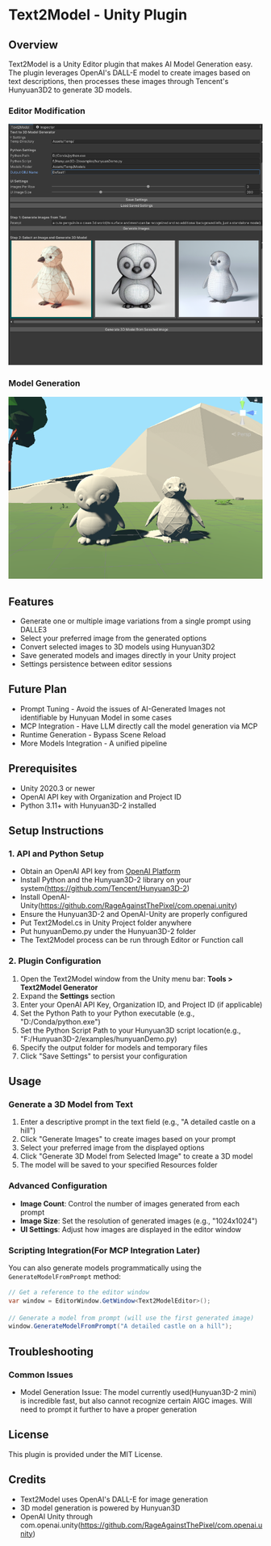 # Text2Model - Unity Plugin

## Overview
Text2Model is a Unity Editor plugin that makes AI Model Generation easy. The plugin leverages OpenAI's DALL-E model to create images based on text descriptions, then processes these images through Tencent's Hunyuan3D2 to generate 3D models.

### Editor Modification
![Editor View](./Images/editorView1.png)
### Model Generation
![Result View](./Images/editorView2.png)

## Features
- Generate one or multiple image variations from a single prompt using DALLE3
- Select your preferred image from the generated options
- Convert selected images to 3D models using Hunyuan3D2
- Save generated models and images directly in your Unity project
- Settings persistence between editor sessions

## Future Plan
- Prompt Tuning - Avoid the issues of AI-Generated Images not identifiable by Hunyuan Model in some cases
- MCP Integration - Have LLM directly call the model generation via MCP
- Runtime Generation - Bypass Scene Reload
- More Models Integration - A unified pipeline

## Prerequisites
- Unity 2020.3 or newer
- OpenAI API key with Organization and Project ID
- Python 3.11+ with Hunyuan3D-2 installed

## Setup Instructions

### 1. API and Python Setup
- Obtain an OpenAI API key from [OpenAI Platform](https://platform.openai.com/)
- Install Python and the Hunyuan3D-2 library on your system(https://github.com/Tencent/Hunyuan3D-2)
- Install OpenAI-Unity(https://github.com/RageAgainstThePixel/com.openai.unity)
- Ensure the Hunyuan3D-2 and OpenAI-Unity are properly configured
- Put Text2Model.cs in Unity Project folder anywhere
- Put hunyuanDemo.py under the Hunyuan3D-2 folder
- The Text2Model process can be run through Editor or Function call

### 2. Plugin Configuration
1. Open the Text2Model window from the Unity menu bar: **Tools > Text2Model Generator**
2. Expand the **Settings** section
3. Enter your OpenAI API Key, Organization ID, and Project ID (if applicable)
4. Set the Python Path to your Python executable (e.g., "D:/Conda/python.exe")
5. Set the Python Script Path to your Hunyuan3D script location(e.g., "F:/Hunyuan3D-2/examples/hunyuanDemo.py)
6. Specify the output folder for models and temporary files
7. Click "Save Settings" to persist your configuration

## Usage

### Generate a 3D Model from Text
1. Enter a descriptive prompt in the text field (e.g., "A detailed castle on a hill")
2. Click "Generate Images" to create images based on your prompt
3. Select your preferred image from the displayed options
4. Click "Generate 3D Model from Selected Image" to create a 3D model
5. The model will be saved to your specified Resources folder

### Advanced Configuration
- **Image Count**: Control the number of images generated from each prompt
- **Image Size**: Set the resolution of generated images (e.g., "1024x1024")
- **UI Settings**: Adjust how images are displayed in the editor window

### Scripting Integration(For MCP Integration Later)
You can also generate models programmatically using the `GenerateModelFromPrompt` method:

```csharp
// Get a reference to the editor window
var window = EditorWindow.GetWindow<Text2ModelEditor>();

// Generate a model from prompt (will use the first generated image)
window.GenerateModelFromPrompt("A detailed castle on a hill");
```

## Troubleshooting

### Common Issues
- Model Generation Issue: The model currently used(Hunyuan3D-2 mini) is incredible fast, but also cannot recognize certain AIGC images. Will need to prompt it further to have a proper generation

## License
This plugin is provided under the MIT License.

## Credits
- Text2Model uses OpenAI's DALL-E for image generation
- 3D model generation is powered by Hunyuan3D
- OpenAI Unity through com.openai.unity(https://github.com/RageAgainstThePixel/com.openai.unity)